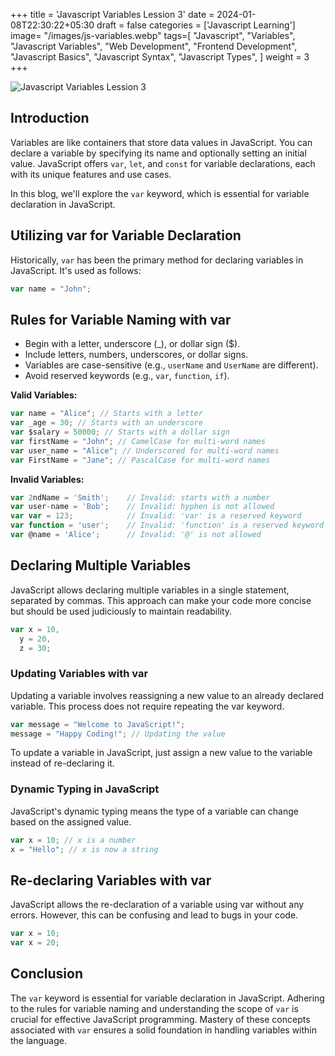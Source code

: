 +++
title = 'Javascript Variables Lession 3'
date = 2024-01-08T22:30:22+05:30
draft = false
categories = ['Javascript Learning']
image= "/images/js-variables.webp"
tags=[
    "Javascript",
    "Variables",
    "Javascript Variables",
    "Web Development",
    "Frontend Development",
    "Javascript Basics",
    "Javascript Syntax",
    "Javascript Types",
]
weight = 3
+++

![Javascript Variables Lession 3](/images/js-variables.webp)
## Introduction

Variables are like containers that store data values in JavaScript. You can declare a variable by specifying its name and optionally setting an initial value. JavaScript offers `var`, `let`, and `const` for variable declarations, each with its unique features and use cases.

In this blog, we'll explore the `var` keyword, which is essential for variable declaration in JavaScript.

## Utilizing var for Variable Declaration

Historically, `var` has been the primary method for declaring variables in JavaScript. It's used as follows:

```javascript
var name = "John";
```

## Rules for Variable Naming with var

- Begin with a letter, underscore (\_), or dollar sign ($).
- Include letters, numbers, underscores, or dollar signs.
- Variables are case-sensitive (e.g., `userName` and `UserName` are different).
- Avoid reserved keywords (e.g., `var`, `function`, `if`).

**Valid Variables:**

```javascript
var name = "Alice"; // Starts with a letter
var _age = 30; // Starts with an underscore
var $salary = 50000; // Starts with a dollar sign
var firstName = "John"; // CamelCase for multi-word names
var user_name = "Alice"; // Underscored for multi-word names
var FirstName = "Jane"; // PascalCase for multi-word names
```

**Invalid Variables:**

```javascript
var 2ndName = 'Smith';    // Invalid: starts with a number
var user-name = 'Bob';    // Invalid: hyphen is not allowed
var var = 123;            // Invalid: 'var' is a reserved keyword
var function = 'user';    // Invalid: 'function' is a reserved keyword
var @name = 'Alice';      // Invalid: '@' is not allowed
```

## Declaring Multiple Variables

JavaScript allows declaring multiple variables in a single statement, separated by commas. This approach can make your code more concise but should be used judiciously to maintain readability.

```javascript
var x = 10,
  y = 20,
  z = 30;
```

### Updating Variables with var

Updating a variable involves reassigning a new value to an already declared variable. This process does not require repeating the var keyword.

```javascript
var message = "Welcome to JavaScript!";
message = "Happy Coding!"; // Updating the value
```

To update a variable in JavaScript, just assign a new value to the variable instead of re-declaring it.

### Dynamic Typing in JavaScript

JavaScript's dynamic typing means the type of a variable can change based on the assigned value.

```javascript
var x = 10; // x is a number
x = "Hello"; // x is now a string
```

## Re-declaring Variables with var

JavaScript allows the re-declaration of a variable using var without any errors. However, this can be confusing and lead to bugs in your code.

```javascript
var x = 10;
var x = 20;
```

## Conclusion

The `var` keyword is essential for variable declaration in JavaScript. Adhering to the rules for variable naming and understanding the scope of `var` is crucial for effective JavaScript programming. Mastery of these concepts associated with `var` ensures a solid foundation in handling variables within the language.
